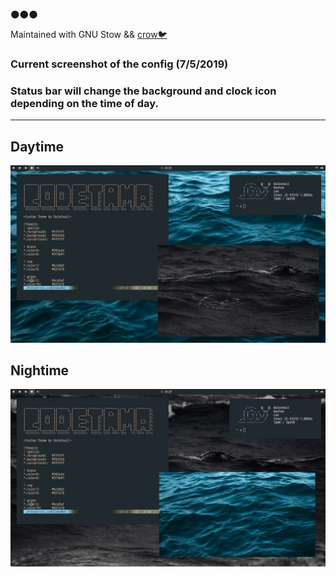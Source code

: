 🌑🌑🌑

Maintained with GNU Stow && [crow🐦](https://github.com/dalesnail/crow/releases)

### Current screenshot of the config (7/5/2019)
### Status bar will change the background and clock icon depending on the time of day. 
---
## Daytime
![Day](DAY1.png)

## Nightime 
![Night](NIGHT1.png)
